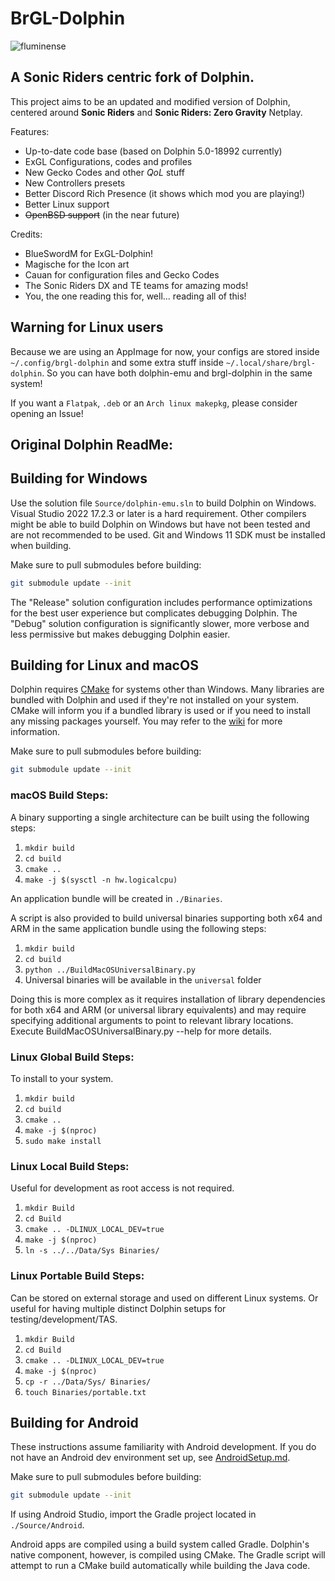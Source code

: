 # BrGL-Dolphin

![fluminense](https://cdn.discordapp.com/attachments/779716685086064640/1105979199010897929/BrGL_Dolphin_Small.png)
## A Sonic Riders centric fork of Dolphin.

This project aims to be an updated and modified version of Dolphin, centered around **Sonic Riders** and
**Sonic Riders: Zero Gravity** Netplay.

Features:
  - Up-to-date code base (based on Dolphin 5.0-18992 currently)
  - ExGL Configurations, codes and profiles
  - New Gecko Codes and other _QoL_ stuff 
  - New Controllers presets
  - Better Discord Rich Presence (it shows which mod you are playing!)
  - Better Linux support
  - ~~OpenBSD support~~ (in the near future)

Credits:
  - BlueSwordM for ExGL-Dolphin!
  - Magische for the Icon art
  - Cauan for configuration files and Gecko Codes
  - The Sonic Riders DX and TE teams for amazing mods!
  - You, the one reading this for, well... reading all of this!

## Warning for Linux users

Because we are using an AppImage for now, your configs are stored inside `~/.config/brgl-dolphin` and some extra stuff inside `~/.local/share/brgl-dolphin`.
So you can have both dolphin-emu and brgl-dolphin in the same system!

If you want a `Flatpak`, `.deb` or an `Arch linux makepkg`, please consider opening an Issue!

## Original Dolphin ReadMe:

## Building for Windows

Use the solution file `Source/dolphin-emu.sln` to build Dolphin on Windows.
Visual Studio 2022 17.2.3 or later is a hard requirement. Other compilers might be
able to build Dolphin on Windows but have not been tested and are not
recommended to be used. Git and Windows 11 SDK must be installed when building.

Make sure to pull submodules before building:
```sh
git submodule update --init
```

The "Release" solution configuration includes performance optimizations for the best user experience but complicates debugging Dolphin.
The "Debug" solution configuration is significantly slower, more verbose and less permissive but makes debugging Dolphin easier.

## Building for Linux and macOS

Dolphin requires [CMake](https://cmake.org/) for systems other than Windows. Many libraries are
bundled with Dolphin and used if they're not installed on your system. CMake
will inform you if a bundled library is used or if you need to install any
missing packages yourself. You may refer to the [wiki](https://github.com/dolphin-emu/dolphin/wiki/Building-for-Linux) for more information.

Make sure to pull submodules before building:
```sh
git submodule update --init
```

### macOS Build Steps:

A binary supporting a single architecture can be built using the following steps: 

1. `mkdir build`
2. `cd build`
3. `cmake ..`
4. `make -j $(sysctl -n hw.logicalcpu)`

An application bundle will be created in `./Binaries`.

A script is also provided to build universal binaries supporting both x64 and ARM in the same
application bundle using the following steps:

1. `mkdir build`
2. `cd build`
3. `python ../BuildMacOSUniversalBinary.py`
4. Universal binaries will be available in the `universal` folder

Doing this is more complex as it requires installation of library dependencies for both x64 and ARM (or universal library
equivalents) and may require specifying additional arguments to point to relevant library locations. 
Execute BuildMacOSUniversalBinary.py --help for more details.  

### Linux Global Build Steps:

To install to your system.

1. `mkdir build`
2. `cd build`
3. `cmake ..`
4. `make -j $(nproc)`
5. `sudo make install`

### Linux Local Build Steps:

Useful for development as root access is not required.

1. `mkdir Build`
2. `cd Build`
3. `cmake .. -DLINUX_LOCAL_DEV=true`
4. `make -j $(nproc)`
5. `ln -s ../../Data/Sys Binaries/`

### Linux Portable Build Steps:

Can be stored on external storage and used on different Linux systems.
Or useful for having multiple distinct Dolphin setups for testing/development/TAS.

1. `mkdir Build`
2. `cd Build`
3. `cmake .. -DLINUX_LOCAL_DEV=true`
4. `make -j $(nproc)`
5. `cp -r ../Data/Sys/ Binaries/`
6. `touch Binaries/portable.txt`

## Building for Android

These instructions assume familiarity with Android development. If you do not have an
Android dev environment set up, see [AndroidSetup.md](AndroidSetup.md).

Make sure to pull submodules before building:
```sh
git submodule update --init
```

If using Android Studio, import the Gradle project located in `./Source/Android`.

Android apps are compiled using a build system called Gradle. Dolphin's native component,
however, is compiled using CMake. The Gradle script will attempt to run a CMake build
automatically while building the Java code.

